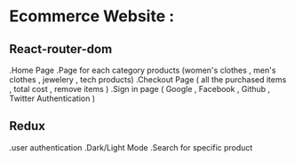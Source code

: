 # Ecommerce Website : 

## React-router-dom

.Home Page 
.Page for each category products (women's clothes , men's clothes , jewelery , tech products) 
.Checkout Page ( all the purchased items , total cost , remove items )
.Sign in page ( Google , Facebook , Github , Twitter Authentication )


## Redux 
.user authentication
.Dark/Light Mode 
.Search for specific product 
